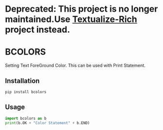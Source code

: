 # Deprecated: This project is no longer maintained.Use [Textualize-Rich](https://github.com/Textualize/rich) project instead.

# BCOLORS

Setting Text ForeGround Color. This can be used with Print Statement.

## Installation

```bash
pip install bcolors
```

## Usage

```python
import bcolors as b
print(b.OK + "Color Statement" + b.END)
```
